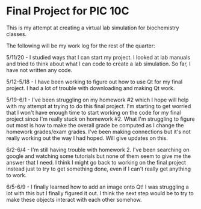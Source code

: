 # Final Project for PIC 10C

This is my attempt at creating a virtual lab simulation for biochemistry classes.

The following will be my work log for the rest of the quarter:

5/11/20 - I studied ways that I can start my project. I looked at lab manuals and tried to think about what I can code to create a lab simulation. So far, I have not written any code.

5/12-5/18 - I have been working to figure out how to use Qt for my final project. I had a lot of trouble with downloading and making Qt work.

5/19-6/1 - I've been struggling on my homework #2 which I hope will help with my attempt at trying to do this final project. I'm starting to get worried that I won't have enough time to start working on the code for my final project since I'm really stuck on homework #2. What I'm struggling to figure out most is how to make the overall grade be computed as I change the homework grades/exam grades. I've been making connections but it's not really working out the way I had hoped. Will give updates on this.

6/2-6/4 - I'm still having trouble with homework 2. I've been searching on google and watching some tutorials but none of them seem to give me the answer that I need. I think I might go back to working on the final project instead just to try to get something done, even if I can't really get anything to work.

6/5-6/9 - I finally learned how to add an image onto Qt! I was struggling a lot with this but I finally figured it out. I think the next step would be to try to make these objects interact with each other somehow.

